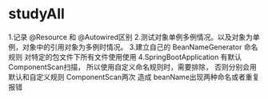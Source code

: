 # studyAll
1.记录 @Resource 和 @Autowired区别
2.测试对象单例多例情况。以及对象为单例，对象中的引用对象为多例时情况。
3.建立自己的 BeanNameGenerator 命名规则 对特定的包文件下所有文件使用使用
4.SpringBootApplication 有默认 ComponentScan扫描，
所以使用自定义命名规则时，需要排除，
否则分别会用默认和自定义规则 ComponentScan两次 造成 beanName出现两种命名或者重复报错

